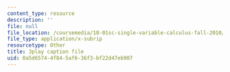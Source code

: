 ```yaml
---
content_type: resource
description: ''
file: null
file_location: /coursemedia/18-01sc-single-variable-calculus-fall-2010/0a5d65744f845af636f3bf22d47eb907_E7oR_JBgUzA.srt
file_type: application/x-subrip
resourcetype: Other
title: 3play caption file
uid: 0a5d6574-4f84-5af6-36f3-bf22d47eb907
---
```

